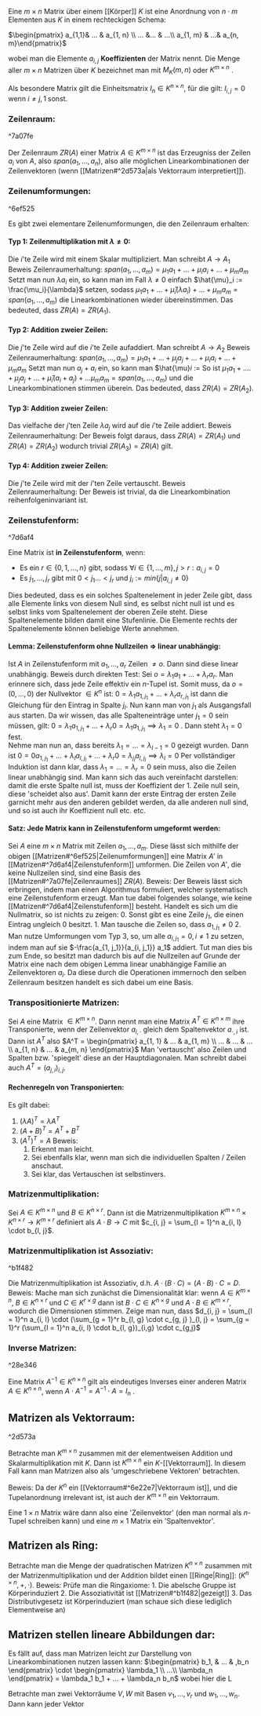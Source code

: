 Eine $m \times n$ Matrix über einem [[Körper]] $K$ ist eine Anordnung von $n \cdot m$ Elementen aus $K$ in einem rechteckigen Schema:

$\begin{pmatrix} a_{1,1}& ... & a_{1, n} \\ ... &... & ...\\ a_{1, m} & ...& a_{n, m}\end{pmatrix}$ 

wobei man die Elemente $a_{i, j}$ **Koeffizienten** der Matrix nennt. Die Menge aller $m \times n$ Matrizen über $K$ bezeichnet man mit $M_K (m, n)$ oder $K^{m \times n}$ .

Als besondere Matrix gilt die Einheitsmatrix $I_n \in K^{n \times n}$, für die gilt:
$I_{i, j} = 0 \text{ wenn } i \neq j, 1 \; \text{sonst}$. 
### Zeilenraum:

^7a07fe

Der Zeilenraum $ZR(A)$ einer Matrix $A \in K^{m \times n}$ ist das Erzeugniss der Zeilen $a_i$ von $A$, also $span(a_1, ..., a_n)$, also alle möglichen Linearkombinationen der Zeilenvektoren (wenn [[Matrizen#^2d573a|als Vektorraum interpretiert]]).
### Zeilenumformungen:

^6ef525

Es gibt zwei elementare Zeilenumformungen, die den Zeilenraum erhalten:
#### Typ 1: Zeilenmultiplikation mit $\lambda \neq 0$:
Die $i$'te Zeile wird mit einem Skalar multipliziert. Man schreibt $A \rightarrow A_1$
Beweis Zeilenraumerhaltung:
	$span(a_1, ..., a_m) = \mu_1 a_1 + ... + \mu_i a_i + ... + \mu_m a_m$
	Setzt man nun $\lambda a_i$ ein, so kann man im Fall $\lambda \neq 0$ einfach $\hat{\mu}_i := \frac{\mu_i}{\lambda}$ setzen, sodass
	$\mu_1 a_1 + ... + \hat{\mu}_i (\lambda a_i) + ... + \mu_m a_m = span(a_1, ..., a_m)$ die Linearkombinationen wieder übereinstimmen.
Das bedeuted, dass $ZR(A) = ZR(A_1)$.
#### Typ 2: Addition zweier Zeilen:
Die $j$'te Zeile wird auf die $i$'te Zeile aufaddiert. Man schreibt $A \rightarrow A_2$
Beweis Zeilenraumerhaltung:
$span(a_1, ..., a_m) = \mu_1 a_1 + ... + \mu_j a_j + ... +\mu_i a_i + ... + \mu_m a_m$
	Setzt man nun $a_j + a_i$  ein, so kann man $\hat{\mu}_i_ := 
	So ist $\mu_1 a_1 + .... + \mu_j a_j + ... + \hat{\mu}_i (a_i + a_j) + ... \mu_m a_m = span(a_1, ..., a_m)$ 
	und die Linearkombinationen stimmen überein.
Das bedeuted, dass $ZR(A) = ZR(A_2)$.

#### Typ 3: Addition zweier Zeilen:
Das vielfache der $j$'ten Zeile $\lambda a_j$ wird auf die $i$'te Zeile addiert. 
Beweis Zeilenraumerhaltung:
	Der Beweis folgt daraus, dass $ZR(A) = ZR(A_1)$ und $ZR(A) = ZR(A_2)$ wodurch trivial $ZR(A_3) = ZR(A)$ gilt.

#### Typ 4: Addition zweier Zeilen:
Die $j$'te Zeile wird mit der $i$'ten Zeile vertauscht.
Beweis Zeilenraumerhaltung:
	Der Beweis ist trivial, da die Linearkombination reihenfolgeninvariant ist.

### Zeilenstufenform:

^7d6af4

Eine Matrix ist **in Zeilenstufenform**, wenn:
- Es ein $r \in \{0, 1, ..., n \}$ gibt, sodass  $\forall i \in \{1, ..., m\}, j > r: a_{i, j} = 0$
- Es $j_1, ..., j_r$ gibt mit $0 < j_1 ... < j_r$ und $j_i := min\{j | a_{i, j} \neq 0 \}$ 

Dies bedeuted, dass es ein solches Spaltenelement in jeder Zeile gibt, dass alle Elemente links von diesem Null sind, es selbst nicht null ist und es selbst links vom Spaltenelement der oberen Zeile steht. Diese Spaltenelemente bilden damit eine Stufenlinie.
Die Elemente rechts der Spaltenelemente können beliebige Werte annehmen.

#### Lemma: Zeilenstufenform ohne Nullzeilen => linear unabhängig:
Ist $A$ in Zeilenstufenform mit $a_1, ..., a_r$ Zeilen $\neq o$. Dann sind diese linear unabhängig.
Beweis durch direkten Test:
	Sei $o = \lambda_1 a_1 + ... + \lambda_r a_r$.
	Man erinnere sich, dass jede Zeile effektiv ein $n$-Tupel ist.
	Somit muss, da $o = (0, ..., 0)$ der Nullvektor $\in K^n$ ist:
	$0 = \lambda_1 a_{1, j_1} + ... + \lambda_r a_{r, j_1}$  ist dann die Gleichung für den Eintrag in Spalte $j_l$.
	Nun kann man von $j_1$ als Ausgangsfall aus starten. Da wir wissen, das alle Spalteneinträge unter $j_1 = 0$ sein müssen, gilt:
	$0 = \lambda_{1} a_{1, j_1} + ... + \lambda_r 0 =  \lambda_{1} a_{1, j_1} \implies  \lambda_{1} = 0$ . Dann steht $\lambda_1 = 0$ fest.  
	Nehme man nun an, dass bereits $\lambda_{1} = ... = \lambda_{l - 1} = 0$ gezeigt wurden.
	Dann ist $0 = 0 a_{1, j_1} + ... + \lambda_{l} a_{l, j_l} + ... + \lambda_r 0 = \lambda_{j_l} a_{l, j_l}  \implies \lambda_{l} = 0$
	Per vollständiger Induktion ist dann klar, dass $\lambda_{1} = ... = \lambda_{r} = 0$ sein muss, also die Zeilen linear unabhängig sind.
	Man kann sich das auch vereinfacht darstellen: damit die erste Spalte null ist, muss der Koeffizient der 1. Zeile null sein, diese 'scheidet also aus'. Damit kann der erste Eintrag der ersten Zeile garnicht mehr aus den anderen gebildet werden, da alle anderen null sind, und so ist auch ihr Koeffizient null etc. etc.

#### Satz: Jede Matrix kann in Zeilenstufenform umgeformt werden:
Sei $A$ eine $m \times n$ Matrix mit Zeilen $a_1, ..., a_m$. Diese lässt sich mithilfe der obigen [[Matrizen#^6ef525|Zeilenumformungen]]  eine Matrix $A'$ in [[Matrizen#^7d6af4|Zeilenstufenform]] umformen. Die Zeilen von $A'$, die keine Nullzeilen sind, sind eine Basis des [[Matrizen#^7a07fe|Zeilenraumes]] $ZR(A)$.
Beweis:
	Der Beweis lässt sich erbringen, indem man einen Algorithmus formuliert, welcher systematisch eine Zeilenstufenform erzeugt. Man tue dabei folgendes solange, wie keine [[Matrizen#^7d6af4|Zeilenstufenform]] besteht. Handelt es sich um die Nullmatrix, so ist nichts zu zeigen:
	0. Sonst gibt es eine Zeile $j_1$, die einen Eintrag ungleich 0 besitzt. 
	1. Man tausche die Zeilen so, dass $a_{1, j_1} \neq 0$
	2. Man nutze Umformungen vom Typ 3, so, um alle $a_{i, j_1} = 0, i \neq 1$ zu setzen, indem man auf sie $-\frac{a_{1, j_1}}{a_{i, j_1}} a_1$ addiert.
	Tut man dies bis zum Ende, so besitzt man dadurch bis auf die Nullzeilen auf Grunde der Matrix eine nach dem obigen Lemma linear unabhängige Familie an Zeilenvektoren $a_i$. Da diese durch die Operationen immernoch den selben Zeilenraum besitzen handelt es sich dabei um eine Basis.

### Transpositionierte Matrizen:
Sei $A$ eine Matrix $\in K^{m \times n}$. Dann nennt man eine Matrix $A^T \in K^{n \times m}$ ihre Transponierte, wenn der Zeilenvektor $a_{i, \cdot}$ gleich dem Spaltenvektor $a_{\cdot, i}$ ist. Dann ist $A^T$ also
$A^T = \begin{pmatrix} a_{1, 1} & ... & a_{1, m} \\ ... & ... & ... \\ a_{1, n} & ... & a_{m, n} \end{pmatrix}$ 
Man 'vertauscht' also Zeilen und Spalten bzw. 'spiegelt' diese an der Hauptdiagonalen.
Man schreibt dabei auch $A^T = (a_{j, i})_{i, j}$.
#### Rechenregeln von Transponierten:
Es gilt dabei:
1. $(\lambda A)^T = \lambda A^T$
2. $(A + B)^T = A^T + B^T$
3. $(A^T)^T = A$
Beweis:
	1. Erkennt man leicht.
	2. Sei ebenfalls klar, wenn man sich die individuellen Spalten / Zeilen anschaut.
	3. Sei klar, das Vertauschen ist selbstinvers.
### Matrizenmultiplikation:
Sei $A \in K^{m \times n}$ und $B \in K^{n \times r}$. Dann ist die Matrizenmultiplikation $K^{m \times n} \times K^{n \times r} \rightarrow K^{m \times r}$ definiert als $A \cdot B \rightarrow C$ mit $c_{i, j} = \sum_{l = 1}^n a_{i, l} \cdot b_{l, j}$.  

### Matrizenmultiplikation ist Assoziativ:

^b1f482

Die Matrizenmultiplikation ist Assoziativ, d.h. $A \cdot (B \cdot C) = (A \cdot B) \cdot C = D$.
Beweis:
	Mache man sich zunächst die Dimensionalität klar: wenn $A \in K^{m \times n}$, $B \in K^{n \times r}$ und $C \in K^{r \times g}$ dann ist $B \cdot C \in K^{n \times g}$ und $A \cdot B \in K^{m \times r}$, wodurch die Dimensionen stimmen.
	Zeige man nun, dass $d_{i, j} = \sum_{l = 1}^n a_{i, l} \cdot (\sum_{g = 1}^r b_{l, g} \cdot c_{g, j} )_{l, j} = \sum_{g = 1}^r (\sum_{l = 1}^n a_{i, l} \cdot b_{l, g})_{i,g} \cdot c_{g,j}$    

### Inverse Matrizen:

^28e346

Eine Matrix $A^{-1} \in K^{n \times n}$ gilt als eindeutiges Inverses einer anderen Matrix $A \in K^{n \times n}$, wenn $A \cdot A^{-1} = A^{-1} \cdot A = I_n$ .

## Matrizen als Vektorraum:

^2d573a

Betrachte man $K^{m \times n}$ zusammen mit der elementweisen Addition und Skalarmultiplikation mit $K$. Dann ist $K^{m \times n}$ ein $K$-[[Vektorraum]]. In diesem Fall kann man Matrizen also als 'umgeschriebene Vektoren' betrachten.

Beweis:
	Da der $K^n$ ein [[Vektorraum#^6e22e7|Vektorraum ist]], und die Tupelanordnung irrelevant ist, ist auch der $K^{m \times n}$ ein Vektorraum.

Eine $1 \times n$ Matrix wäre dann also eine 'Zeilenvektor' (den man normal als $n$-Tupel schreiben kann) und eine $m \times 1$ Matrix ein 'Spaltenvektor'. 
## Matrizen als Ring:
Betrachte man die Menge der quadratischen Matrizen $K^{n \times n}$ zusammen mit der Matrizenmultiplikation und der Addition bildet einen [[Ringe|Ring]]: $(K^{n \times n}, +, \cdot)$.
Beweis:
	Prüfe man die Ringaxiome:
	1. Die abelsche Gruppe ist Körperinduziert
	2. Die Assoziativität ist [[Matrizen#^b1f482|gezeigt]]
	3. Das Distributivgesetz ist Körperinduziert (man schaue sich diese lediglich Elementweise an)

## Matrizen stellen lineare Abbildungen dar:
Es fällt auf, dass man Matrizen leicht zur Darstellung von Linearkombinationen nutzen lassen kann: $\begin{pmatrix} b_1, & ... & ,b_n \end{pmatrix} \cdot \begin{pmatrix} \lambda_1 \\ ...\\ \lambda_n  \end{pmatrix} = \lambda_1 b_1 + ... + \lambda_n b_n$ 
wobei hier die L


Betrachte man zwei Vektorräume $V, W$ mit Basen $v_1, …, v_r$ und $w_1, …, w_n$. Dann kann jeder Vektor 